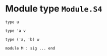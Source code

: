 
# Module type `Module.S4`

```
type u
```
```
type 'a v
```
```
type ('a, 'b) w
```
```
module M : sig ... end
```